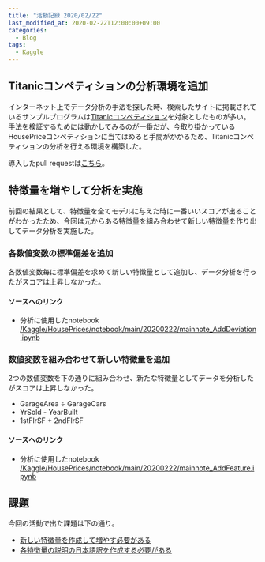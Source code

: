 ```yaml
---
title: "活動記録 2020/02/22"
last_modified_at: 2020-02-22T12:00:00+09:00
categories:
  - Blog
tags:
  - Kaggle
---
```


## Titanicコンペティションの分析環境を追加
インターネット上でデータ分析の手法を探した時、検索したサイトに掲載されているサンプルプログラムは[Titanicコンペティション](https://www.kaggle.com/c/titanic)を対象としたものが多い。手法を検証するためには動かしてみるのが一番だが、今取り掛かっているHousePriceコンペティションに当てはめると手間がかかるため、Titanicコンペティションの分析を行える環境を構築した。

導入したpull requestは[こちら](/CodeSeterpie/CodeSeterpie/pull/37)。

## 特徴量を増やして分析を実施
前回の結果として、特徴量を全てモデルに与えた時に一番いいスコアが出ることがわかったため、今回は元からある特徴量を組み合わせて新しい特徴量を作り出してデータ分析を実施した。

### 各数値変数の標準偏差を追加
各数値変数毎に標準偏差を求めて新しい特徴量として追加し、データ分析を行ったがスコアは上昇しなかった。

#### ソースへのリンク
* 分析に使用したnotebook  
[/Kaggle/HousePrices/notebook/main/20200222/mainnote_AddDeviation.ipynb](https://github.com/CodeSeterpie/CodeSeterpie/blob/develop/Kaggle/HousePrices/notebook/main/20200222/mainnote_AddDeviation.ipynb)

### 数値変数を組み合わせて新しい特徴量を追加
2つの数値変数を下の通りに組み合わせ、新たな特徴量としてデータを分析したがスコアは上昇しなかった。

* GarageArea ÷ GarageCars
* YrSold - YearBuilt
* 1stFlrSF + 2ndFlrSF

#### ソースへのリンク
* 分析に使用したnotebook  
[/Kaggle/HousePrices/notebook/main/20200222/mainnote_AddFeature.ipynb](https://github.com/CodeSeterpie/CodeSeterpie/blob/develop/Kaggle/HousePrices/notebook/main/20200222/mainnote_AddFeature.ipynb)

## 課題
今回の活動で出た課題は下の通り。
* [新しい特徴量を作成して増やす必要がある](https://github.com/CodeSeterpie/CodeSeterpie/issues/39)
* [各特徴量の説明の日本語訳を作成する必要がある](https://github.com/CodeSeterpie/CodeSeterpie/issues/40)



